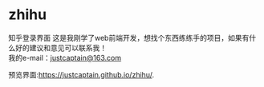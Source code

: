 # zhihu
知乎登录界面
这是我刚学了web前端开发，想找个东西练练手的项目，如果有什么好的建议和意见可以联系我！<br>
我的e-mail：justcaptain@163.com


预览界面:https://justcaptain.github.io/zhihu/.
 
